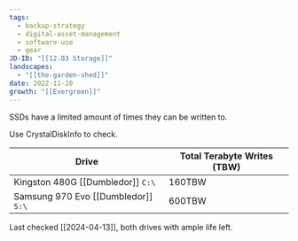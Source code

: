 ```yaml
---
tags:
  - backup-strategy
  - digital-asset-management
  - software-use
  - gear
JD-ID: "[[12.03 Storage]]"
landscapes:
  - "[[the-garden-shed]]"
date: 2022-11-20
growth: "[[Evergreen]]"
---
```

SSDs have a limited amount of times they can be written to.

Use CrystalDiskInfo to check.

| Drive                               | Total Terabyte Writes (TBW) |
| ----------------------------------- | --------------------------- |
| Kingston 480G [[Dumbledor]] `C:\`   | 160TBW                      |
| Samsung 970 Evo [[Dumbledor]] `S:\` | 600TBW                      |
Last checked [[2024-04-13]], both drives with ample life left.